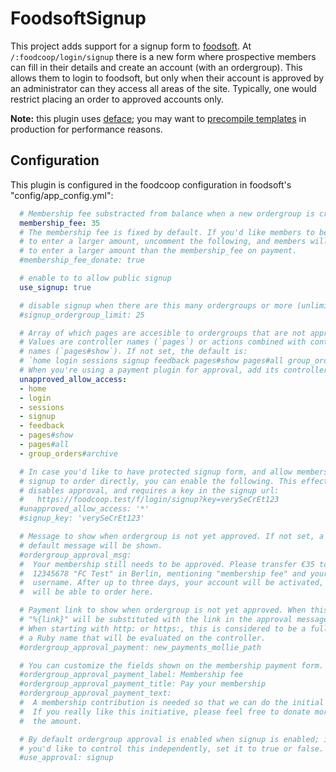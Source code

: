 FoodsoftSignup
==============

This project adds support for a signup form to
[foodsoft](https://github.com/foodcoops/foodsoft).
At `/:foodcoop/login/signup` there is a new form where prospective members can
fill in their details and create an account (with an ordergroup). This allows
them to login to foodsoft, but only when their account is approved by an
administrator can they access all areas of the site. Typically, one would
restrict placing an order to approved accounts only.

**Note:** this plugin uses [deface](http://rubygems.org/gems/deface); you may
want to [precompile templates](https://github.com/spree/deface/blob/master/README.markdown#production--precompiling)
in production for performance reasons.


Configuration
-------------
This plugin is configured in the foodcoop configuration in foodsoft's
"config/app\_config.yml":
```yaml
  # Membership fee substracted from balance when a new ordergroup is created
  membership_fee: 35
  # The membership fee is fixed by default. If you'd like members to be able
  # to enter a larger amount, uncomment the following, and members will be able
  # to enter a larger amount than the membership_fee on payment.
  #membership_fee_donate: true

  # enable to to allow public signup
  use_signup: true

  # disable signup when there are this many ordergroups or more (unlimited by default)
  #signup_ordergroup_limit: 25

  # Array of which pages are accesible to ordergroups that are not approved.
  # Values are controller names (`pages`) or actions combined with controller
  # names (`pages#show`). If not set, the default is:
  # `home login sessions signup feedback pages#show pages#all group_orders#archive`
  # When you're using a payment plugin for approval, add its controller here.
  unapproved_allow_access:
  - home
  - login
  - sessions
  - signup
  - feedback
  - pages#show
  - pages#all
  - group_orders#archive

  # In case you'd like to have protected signup form, and allow members who
  # signup to order directly, you can enable the following. This effectively
  # disables approval, and requires a key in the signup url:
  #   https://foodcoop.test/f/login/signup?key=verySeCrEt123
  #unapproved_allow_access: '*'
  #signup_key: 'verySeCrEt123'

  # Message to show when ordergroup is not yet approved. If not set, a concise
  # default message will be shown.
  #ordergroup_approval_msg:
  #  Your membership still needs to be approved. Please transfer €35 to account
  #  12345678 "FC Test" in Berlin, mentioning "membership fee" and your
  #  username. After up to three days, your account will be activated, and you
  #  will be able to order here.

  # Payment link to show when ordergroup is not yet approved. When this is set,
  # "%{link}" will be substituted with the link in the approval message.
  # When starting with http: or https:, this is considered to be a full url; else 
  # a Ruby name that will be evaluated on the controller.
  #ordergroup_approval_payment: new_payments_mollie_path

  # You can customize the fields shown on the membership payment form.
  #ordergroup_approval_payment_label: Membership fee
  #ordergroup_approval_payment_title: Pay your membership
  #ordergroup_approval_payment_text:
  #  A membership contribution is needed so that we can do the initial investments.
  #  If you really like this initiative, please feel free to donate more by adjusting
  #  the amount.

  # By default ordergroup approval is enabled when signup is enabled; in case
  # you'd like to control this independently, set it to true or false.
  #use_approval: signup

```
